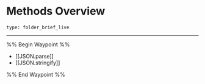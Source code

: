 # Methods Overview
 
```ccard
type: folder_brief_live
```
 
---

%% Begin Waypoint %%
- [[JSON.parse]]
- [[JSON.stringify]]

%% End Waypoint %%
